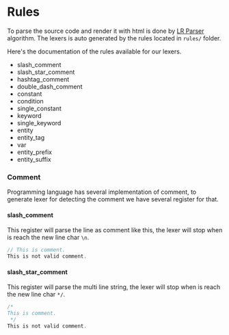 # Rules
To parse the source code and render it with html is done by [LR Parser](https://en.wikipedia.org/wiki/LR_parser) algorithm. The lexers is auto generated by the rules located in `rules/` folder.

Here's the documentation of the rules available for our lexers.
- slash_comment
- slash_star_comment
- hashtag_comment
- double_dash_comment
- constant
- condition
- single_constant
- keyword
- single_keyword
- entity
- entity_tag
- var
- entity_prefix
- entity_suffix

### Comment
Programming language has several implementation of comment, to generate lexer for detecting the comment we have several register for that.

#### slash_comment
This register will parse the line as comment like this, the lexer will stop when is reach the new line char `\n`.
```java
// This is comment.
This is not valid comment.
```

#### slash_star_comment
This register will parse the multi line string, the lexer will stop when is reach the new line char `*/`.
```java
/*
This is comment.
 */
This is not valid comment.
```

